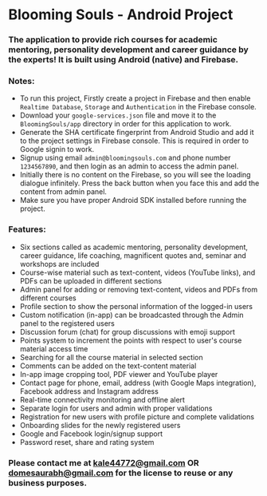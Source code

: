 # Blooming Souls - Android Project

### The application to provide rich courses for academic mentoring, personality development and career guidance by the experts! It is built using Android (native) and Firebase.

### Notes:

- To run this project, Firstly create a project in Firebase and then enable `Realtime Database`, `Storage` and `Authentication` in the Firebase console.
- Download your `google-services.json` file and move it to the `BloomingSouls/app` directory in order for this application to work.
- Generate the SHA certificate fingerprint from Android Studio and add it to the project settings in Firebase console. This is required in order to Google signin to work.
- Signup using email `admin@bloomingsouls.com` and phone number `1234567890`, and then login as an admin to access the admin panel.
- Initially there is no content on the Firebase, so you will see the loading dialogue infinitely. Press the back button when you face this and add the content from admin panel.
- Make sure you have proper Android SDK installed before running the project.

### Features:

- Six sections called as academic mentoring, personality development, career guidance, life coaching, magnificent quotes and, seminar and workshops are included
- Course-wise material such as text-content, videos (YouTube links), and PDFs can be uploaded in different sections
- Admin panel for adding or removing text-content, videos and PDFs from different courses
- Profile section to show the personal information of the logged-in users
- Custom notification (in-app) can be broadcasted through the Admin panel to the registered users
- Discussion forum (chat) for group discussions with emoji support
- Points system to increment the points with respect to user's course material access time
- Searching for all the course material in selected section
- Comments can be added on the text-content material
- In-app image cropping tool, PDF viewer and YouTube player
- Contact page for phone, email, address (with Google Maps integration), Facebook address and Instagram address
- Real-time connectivity monitoring and offline alert
- Separate login for users and admin with proper validations
- Registration for new users with profile picture and complete validations
- Onboarding slides for the newly registered users
- Google and Facebook login/signup support
- Password reset, share and rating system

### Please contact me at kale44772@gmail.com OR domesaurabh@gmail.com for the license to reuse or any business purposes.
